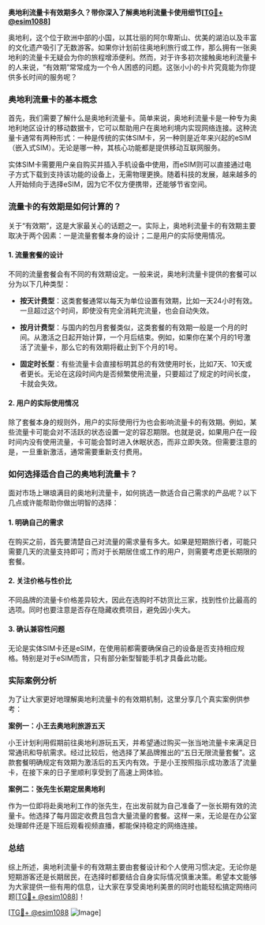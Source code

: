 **奥地利流量卡有效期多久？带你深入了解奥地利流量卡使用细节[[TG💪+ @esim1088](https://t.me/s/esim1088)]**

奥地利，这个位于欧洲中部的小国，以其壮丽的阿尔卑斯山、优美的湖泊以及丰富的文化遗产吸引了无数游客。如果你计划前往奥地利旅行或工作，那么拥有一张奥地利的流量卡无疑会为你的旅程增添便利。然而，对于许多初次接触奥地利流量卡的人来说，“有效期”常常成为一个令人困惑的问题。这张小小的卡片究竟能为你提供多长时间的服务呢？

### 奥地利流量卡的基本概念

首先，我们需要了解什么是奥地利流量卡。简单来说，奥地利流量卡是一种专为奥地利地区设计的移动数据卡，它可以帮助用户在奥地利境内实现网络连接。这种流量卡通常有两种形式：一种是传统的实体SIM卡，另一种则是近年来兴起的eSIM（嵌入式SIM）。无论是哪一种，其核心功能都是提供移动互联网服务。

实体SIM卡需要用户亲自购买并插入手机设备中使用，而eSIM则可以直接通过电子方式下载到支持该功能的设备上，无需物理更换。随着科技的发展，越来越多的人开始倾向于选择eSIM，因为它不仅方便携带，还能够节省空间。

### 流量卡的有效期是如何计算的？

关于“有效期”，这是大家最关心的话题之一。实际上，奥地利流量卡的有效期主要取决于两个因素：一是流量套餐本身的设计；二是用户的实际使用情况。

#### 1. 流量套餐的设计

不同的流量套餐会有不同的有效期设定。一般来说，奥地利流量卡提供的套餐可以分为以下几种类型：

- **按天计费型**：这类套餐通常以每天为单位设置有效期，比如一天24小时有效。一旦超过这个时间，即使没有完全消耗完流量，也会自动失效。
  
- **按月计费型**：与国内的包月套餐类似，这类套餐的有效期一般是一个月的时间。从激活之日起开始计算，一个月后结束。例如，如果你在某个月的1号激活了流量卡，那么它的有效期将截止到下个月的1号。

- **固定时长型**：有些流量卡会直接标明其总的有效使用时长，比如7天、10天或者更长。无论在这段时间内是否频繁使用流量，只要超过了规定的时间长度，卡就会失效。

#### 2. 用户的实际使用情况

除了套餐本身的规则外，用户的实际使用行为也会影响流量卡的有效期。例如，某些流量卡可能会对不活跃的状态设置一定的容忍期限。也就是说，如果用户在一段时间内没有使用流量，卡可能会暂时进入休眠状态，而非立即失效。但需要注意的是，一旦重新激活，通常需要重新支付费用。

### 如何选择适合自己的奥地利流量卡？

面对市场上琳琅满目的奥地利流量卡，如何挑选一款适合自己需求的产品呢？以下几点或许能帮助你做出明智的选择：

#### 1. 明确自己的需求

在购买之前，首先要清楚自己对流量的需求量有多大。如果是短期旅行者，可能只需要几天的流量支持即可；而对于长期居住或工作的用户，则需要考虑更长期限的套餐。

#### 2. 关注价格与性价比

不同品牌的流量卡价格差异较大，因此在选购时不妨货比三家，找到性价比最高的选项。同时也要注意是否存在隐藏收费项目，避免因小失大。

#### 3. 确认兼容性问题

无论是实体SIM卡还是eSIM，在使用前都需要确保自己的设备是否支持相应规格。特别是对于eSIM而言，只有部分新型智能手机才具备此功能。

### 实际案例分析

为了让大家更好地理解奥地利流量卡的有效期机制，这里分享几个真实案例供参考：

**案例一：小王去奥地利旅游五天**

小王计划利用假期前往奥地利游玩五天，并希望通过购买一张当地流量卡来满足日常通讯和导航需求。经过比较后，他选择了某品牌推出的“五日无限流量套餐”。这款套餐明确规定有效期为激活后的五天内有效。于是小王按照指示成功激活了流量卡，在接下来的日子里顺利享受到了高速上网体验。

**案例二：张先生长期定居奥地利**

作为一位即将赴奥地利工作的张先生，在出发前就为自己准备了一张长期有效的流量卡。他选择了每月固定收费且包含大量流量的套餐。这样一来，无论是在办公室处理邮件还是下班后观看视频直播，都能保持稳定的网络连接。

### 总结

综上所述，奥地利流量卡的有效期主要由套餐设计和个人使用习惯决定。无论你是短期游客还是长期居民，在选择时都要结合自身实际情况慎重决策。希望本文能够为大家提供一些有用的信息，让大家在享受奥地利美景的同时也能轻松搞定网络问题[[TG💪+ @esim1088](https://t.me/s/esim1088)]！

[[TG💪+ @esim1088](https://t.me/s/esim1088) ![Image](https://i.postimg.cc/4NQfJmqS/Snipaste-2025-05-13-00-14-12.png)]